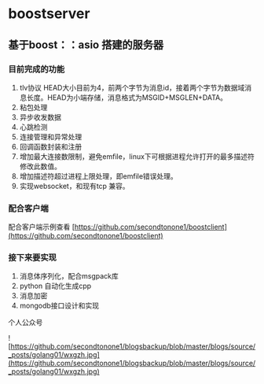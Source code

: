 # boostserver
## 基于boost：：asio 搭建的服务器
### 目前完成的功能
1. tlv协议  HEAD大小目前为4，前两个字节为消息id，接着两个字节为数据域消息长度。HEAD为小端存储，消息格式为MSGID+MSGLEN+DATA。
2. 粘包处理  
3. 异步收发数据  
4. 心跳检测  
5. 连接管理和异常处理  
6. 回调函数封装和注册  
7. 增加最大连接数限制，避免emfile，linux下可根据进程允许打开的最多描述符修改此数值。
8. 增加描述符超过进程上限处理，即emfile错误处理。
9. 实现websocket，和现有tcp 兼容。

### 配合客户端
配合客户端示例查看 [https://github.com/secondtonone1/boostclient](https://github.com/secondtonone1/boostclient)
  
### 接下来要实现
1. 消息体序列化，配合msgpack库  
2. python 自动化生成cpp  
3. 消息加密
4. mongodb接口设计和实现


个人公众号

![https://github.com/secondtonone1/blogsbackup/blob/master/blogs/source/_posts/golang01/wxgzh.jpg](https://github.com/secondtonone1/blogsbackup/blob/master/blogs/source/_posts/golang01/wxgzh.jpg)
